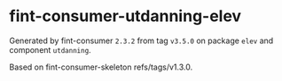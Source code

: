 # fint-consumer-utdanning-elev

Generated by fint-consumer `2.3.2` from tag `v3.5.0` on package `elev` and component `utdanning`.

Based on fint-consumer-skeleton refs/tags/v1.3.0.
